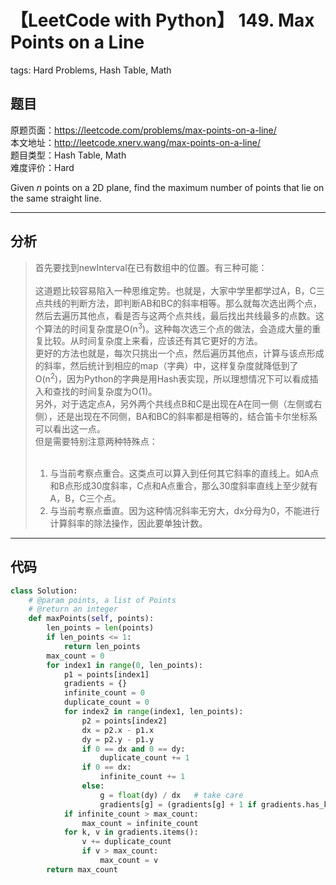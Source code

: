 # 【LeetCode with Python】 149. Max Points on a Line
tags: Hard Problems, Hash Table, Math

## 题目
原题页面：<https://leetcode.com/problems/max-points-on-a-line/><br/>
本文地址：<http://leetcode.xnerv.wang/max-points-on-a-line/><br/>
题目类型：Hash Table, Math<br/>
难度评价：Hard<br/>

Given *n* points on a 2D plane, find the maximum number of points that lie on the same straight line.<br/>

<!-- more -->

---
## 分析
> 首先要找到newInterval在已有数组中的位置。有三种可能：<br/>
><br/>
> 这道题比较容易陷入一种思维定势。也就是，大家中学里都学过A，B，C三点共线的判断方法，即判断AB和BC的斜率相等。那么就每次选出两个点，然后去遍历其他点，看是否与这两个点共线，最后找出共线最多的点数。这个算法的时间复杂度是O(n<sup>3</sup>)。这种每次选三个点的做法，会造成大量的重复比较。从时间复杂度上来看，应该还有其它更好的方法。<br/>
> 更好的方法也就是，每次只挑出一个点，然后遍历其他点，计算与该点形成的斜率，然后统计到相应的map（字典）中，这样复杂度就降低到了O(n<sup>2</sup>)，因为Python的字典是用Hash表实现，所以理想情况下可以看成插入和查找的时间复杂度为O(1)。<br/>
另外，对于选定点A，另外两个共线点B和C是出现在A在同一侧（左侧或右侧），还是出现在不同侧，BA和BC的斜率都是相等的，结合笛卡尔坐标系可以看出这一点。<br/>
> 但是需要特别注意两种特殊点：<br/>
><br/>
> 1. 与当前考察点重合。这类点可以算入到任何其它斜率的直线上。如A点和B点形成30度斜率，C点和A点重合，那么30度斜率直线上至少就有A，B，C三个点。<br/>
> 2. 与当前考察点垂直。因为这种情况斜率无穷大，dx分母为0，不能进行计算斜率的除法操作，因此要单独计数。<br/>

---
## 代码
``` python
class Solution:
    # @param points, a list of Points
    # @return an integer
    def maxPoints(self, points):
        len_points = len(points)
        if len_points <= 1:
            return len_points
        max_count = 0
        for index1 in range(0, len_points):
            p1 = points[index1]
            gradients = {}
            infinite_count = 0
            duplicate_count = 0
            for index2 in range(index1, len_points):
                p2 = points[index2]
                dx = p2.x - p1.x
                dy = p2.y - p1.y
                if 0 == dx and 0 == dy:
                    duplicate_count += 1
                if 0 == dx:
                    infinite_count += 1
                else:
                    g = float(dy) / dx   # take care
                    gradients[g] = (gradients[g] + 1 if gradients.has_key(g) else 1)
            if infinite_count > max_count:
                max_count = infinite_count
            for k, v in gradients.items():
                v += duplicate_count
                if v > max_count:
                    max_count = v
        return max_count
```
